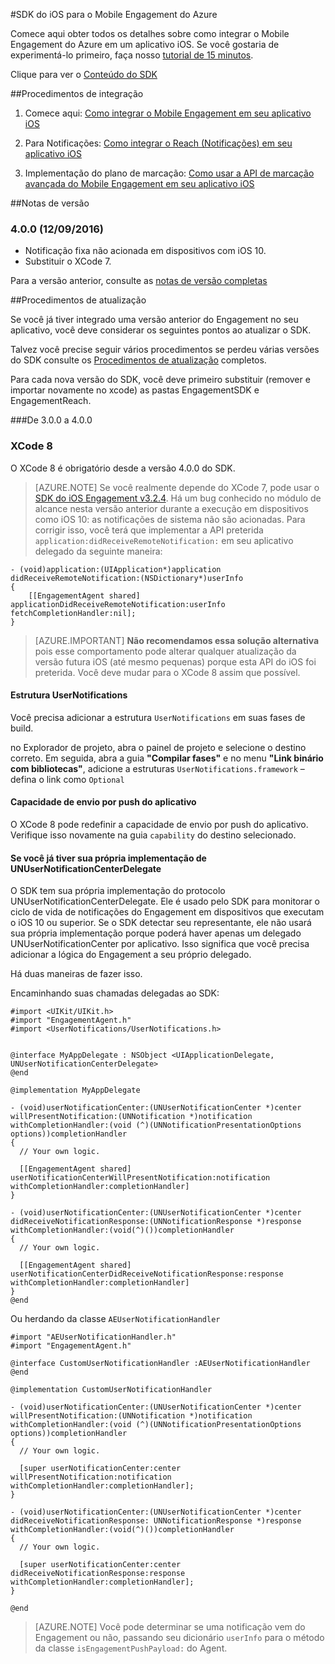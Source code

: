 <properties
	pageTitle="Visão geral do SDK para iOS do Azure Mobile Engagement | Microsoft Azure"
	description="Atualizações e procedimentos mais recentes para o SDK do iOS para Mobile Engagement do Azure"
	services="mobile-engagement"
	documentationCenter="mobile"
	authors="piyushjo"
	manager="erikre"
	editor="" />

<tags
	ms.service="mobile-engagement"
	ms.workload="mobile"
	ms.tgt_pltfrm="mobile-ios"
	ms.devlang="objective-c"
	ms.topic="article"
	ms.date="09/14/2016"
	ms.author="piyushjo" />

#SDK do iOS para o Mobile Engagement do Azure

Comece aqui obter todos os detalhes sobre como integrar o Mobile Engagement do Azure em um aplicativo iOS. Se você gostaria de experimentá-lo primeiro, faça nosso [tutorial de 15 minutos](mobile-engagement-ios-get-started.md).

Clique para ver o [Conteúdo do SDK](mobile-engagement-ios-sdk-content.md)

##Procedimentos de integração
1. Comece aqui: [Como integrar o Mobile Engagement em seu aplicativo iOS](mobile-engagement-ios-integrate-engagement.md)

2. Para Notificações: [Como integrar o Reach (Notificações) em seu aplicativo iOS](mobile-engagement-ios-integrate-engagement-reach.md)

3. Implementação do plano de marcação: [Como usar a API de marcação avançada do Mobile Engagement em seu aplicativo iOS](mobile-engagement-ios-use-engagement-api.md)


##Notas de versão

### 4\.0.0 (12/09/2016)

-   Notificação fixa não acionada em dispositivos com iOS 10.
-   Substituir o XCode 7.

Para a versão anterior, consulte as [notas de versão completas](mobile-engagement-ios-release-notes.md)

##Procedimentos de atualização

Se você já tiver integrado uma versão anterior do Engagement no seu aplicativo, você deve considerar os seguintes pontos ao atualizar o SDK.

Talvez você precise seguir vários procedimentos se perdeu várias versões do SDK consulte os [Procedimentos de atualização](mobile-engagement-ios-upgrade-procedure.md) completos.

Para cada nova versão do SDK, você deve primeiro substituir (remover e importar novamente no xcode) as pastas EngagementSDK e EngagementReach.

###De 3.0.0 a 4.0.0

### XCode 8
O XCode 8 é obrigatório desde a versão 4.0.0 do SDK.

> [AZURE.NOTE] Se você realmente depende do XCode 7, pode usar o [SDK do iOS Engagement v3.2.4](https://aka.ms/r6oouh). Há um bug conhecido no módulo de alcance nesta versão anterior durante a execução em dispositivos como iOS 10: as notificações de sistema não são acionadas. Para corrigir isso, você terá que implementar a API preterida `application:didReceiveRemoteNotification:` em seu aplicativo delegado da seguinte maneira:

	- (void)application:(UIApplication*)application
	didReceiveRemoteNotification:(NSDictionary*)userInfo
	{
	    [[EngagementAgent shared] applicationDidReceiveRemoteNotification:userInfo fetchCompletionHandler:nil];
	}

> [AZURE.IMPORTANT] **Não recomendamos essa solução alternativa** pois esse comportamento pode alterar qualquer atualização da versão futura iOS (até mesmo pequenas) porque esta API do iOS foi preterida. Você deve mudar para o XCode 8 assim que possível.

#### Estrutura UserNotifications
Você precisa adicionar a estrutura `UserNotifications` em suas fases de build.

no Explorador de projeto, abra o painel de projeto e selecione o destino correto. Em seguida, abra a guia **"Compilar fases"** e no menu **"Link binário com bibliotecas"**, adicione a estruturas `UserNotifications.framework` – defina o link como `Optional`

#### Capacidade de envio por push do aplicativo
O XCode 8 pode redefinir a capacidade de envio por push do aplicativo. Verifique isso novamente na guia `capability` do destino selecionado.

#### Se você já tiver sua própria implementação de UNUserNotificationCenterDelegate

O SDK tem sua própria implementação do protocolo UNUserNotificationCenterDelegate. Ele é usado pelo SDK para monitorar o ciclo de vida de notificações do Engagement em dispositivos que executam o iOS 10 ou superior. Se o SDK detectar seu representante, ele não usará sua própria implementação porque poderá haver apenas um delegado UNUserNotificationCenter por aplicativo. Isso significa que você precisa adicionar a lógica do Engagement a seu próprio delegado.

Há duas maneiras de fazer isso.

Encaminhando suas chamadas delegadas ao SDK:

	#import <UIKit/UIKit.h>
	#import "EngagementAgent.h"
	#import <UserNotifications/UserNotifications.h>


	@interface MyAppDelegate : NSObject <UIApplicationDelegate, UNUserNotificationCenterDelegate>
	@end

	@implementation MyAppDelegate

	- (void)userNotificationCenter:(UNUserNotificationCenter *)center willPresentNotification:(UNNotification *)notification withCompletionHandler:(void (^)(UNNotificationPresentationOptions options))completionHandler
	{
	  // Your own logic.

	  [[EngagementAgent shared] userNotificationCenterWillPresentNotification:notification withCompletionHandler:completionHandler]
	}

	- (void)userNotificationCenter:(UNUserNotificationCenter *)center didReceiveNotificationResponse:(UNNotificationResponse *)response withCompletionHandler:(void(^)())completionHandler
	{
	  // Your own logic.

	  [[EngagementAgent shared] userNotificationCenterDidReceiveNotificationResponse:response withCompletionHandler:completionHandler]
	}
	@end

Ou herdando da classe `AEUserNotificationHandler`

	#import "AEUserNotificationHandler.h"
	#import "EngagementAgent.h"

	@interface CustomUserNotificationHandler :AEUserNotificationHandler
	@end

	@implementation CustomUserNotificationHandler

	- (void)userNotificationCenter:(UNUserNotificationCenter *)center willPresentNotification:(UNNotification *)notification withCompletionHandler:(void (^)(UNNotificationPresentationOptions options))completionHandler
	{
	  // Your own logic.

	  [super userNotificationCenter:center willPresentNotification:notification withCompletionHandler:completionHandler];
	}

	- (void)userNotificationCenter:(UNUserNotificationCenter *)center didReceiveNotificationResponse: UNNotificationResponse *)response withCompletionHandler:(void(^)())completionHandler
	{
	  // Your own logic.

	  [super userNotificationCenter:center didReceiveNotificationResponse:response withCompletionHandler:completionHandler];
	}

	@end

> [AZURE.NOTE] Você pode determinar se uma notificação vem do Engagement ou não, passando seu dicionário `userInfo` para o método da classe `isEngagementPushPayload:` do Agent.

<!---HONumber=AcomDC_0921_2016-->
